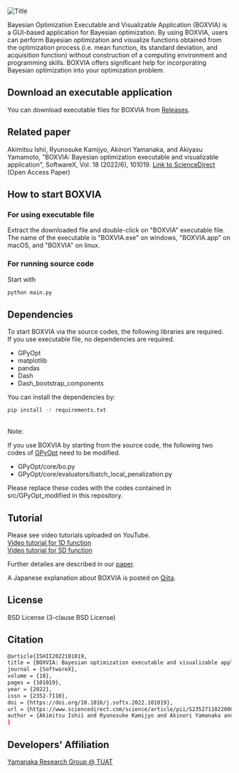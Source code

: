 ![Title](./src/assets/title.png "Title") <br>

Bayesian Optimization Executable and Visualizable Application (BOXVIA) is a GUI-based application for Bayesian optimization. By using BOXVIA, users can perform Bayesian optimization and visualize functions obtained from the optimization process (i.e. mean function, its standard deviation, and acquisition function) without construction of a computing environment and programming skills. BOXVIA offers significant help for incorporating Bayesian optimization into your optimization problem.

## Download an executable application
You can download executable files for BOXVIA from [Releases](https://github.com/Yamanaka-Lab-TUAT/BOXVIA/releases).

## Related paper
Akimitsu Ishii, Ryunosuke Kamijyo, Akinori Yamanaka, and Akiyasu Yamamoto, "BOXVIA: Bayesian optimization executable and visualizable application", SoftwareX, Vol. 18 (2022/6), 101019. [Link to ScienceDirect](https://doi.org/10.1016/j.softx.2022.101019) (Open Access Paper)

## How to start BOXVIA
### For using executable file
Extract the downloaded file and double-click on "BOXVIA" executable file. <br>
The name of the executable is "BOXVIA.exe" on windows, "BOXVIA.app" on macOS, and "BOXVIA" on linux.

### For running source code
 Start with
```bash
python main.py
```

## Dependencies 
To start BOXVIA via the source codes, the following libraries are required. <br>
If you use executable file, no dependencies are required. <br>

- GPyOpt
- matplotlib
- pandas
- Dash
- Dash_bootstrap_components


You can install the dependencies by:
```bash
pip install -r requirements.txt
```
<br>
Note: <br>

If you use BOXVIA by starting from the source code, the following two codes of
[GPyOpt](https://github.com/SheffieldML/GPyOpt) need to be modified. <br>

- GPyOpt/core/bo.py
- GPyOpt/core/evaluators/batch_local_penalization.py

Please replace these codes with the codes contained in src/GPyOpt_modified in this repository.


## Tutorial
Please see video tutorials uploaded on YouTube. <br>
[Video tutorial for 1D function](https://www.youtube.com/watch?v=ljzGmVSf16U) <br>
[Video tutorial for 5D function](https://www.youtube.com/watch?v=merYNmawvkw) <br>

Further detailes are described in our [paper](https://doi.org/10.1016/j.softx.2022.101019).

A Japanese explanation about BOXVIA is posted on [Qiita](https://qiita.com/akmt-ishii/items/1d5354a1f1f75556281a).

## License
BSD License (3-clause BSD License)

## Citation
```bash
@article{ISHII2022101019,
title = {BOXVIA: Bayesian optimization executable and visualizable application},
journal = {SoftwareX},
volume = {18},
pages = {101019},
year = {2022},
issn = {2352-7110},
doi = {https://doi.org/10.1016/j.softx.2022.101019},
url = {https://www.sciencedirect.com/science/article/pii/S2352711022000243},
author = {Akimitsu Ishii and Ryunosuke Kamijyo and Akinori Yamanaka and Akiyasu Yamamoto},
}
```

## Developers' Affiliation
[Yamanaka Research Group @ TUAT](http://web.tuat.ac.jp/~yamanaka/)

